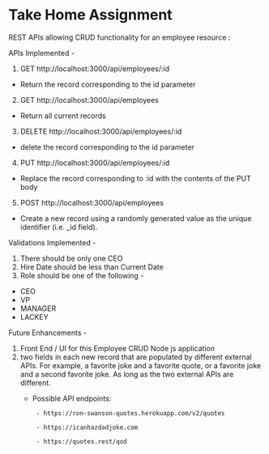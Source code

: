 # Take Home Assignment

REST APIs allowing CRUD functionality for an employee resource :

APIs Implemented -
1) GET http://localhost:3000/api/employees/:id
- Return the record corresponding to the id parameter

2) GET http://localhost:3000/api/employees
- Return all current records

3) DELETE http://localhost:3000/api/employees/:id
- delete the record corresponding to the id parameter

4) PUT http://localhost:3000/api/employees/:id
- Replace the record corresponding to :id with the contents of the PUT body

5) POST http://localhost:3000/api/employees
- Create a new record using a randomly generated value as the unique identifier (i.e. _id field).

Validations Implemented -
1) There should be only one CEO
2) Hire Date should be less than Current Date
3) Role should be one of the following -
  - CEO
  - VP
  - MANAGER
  - LACKEY

Future Enhancements -
1) Front End / UI for this Employee CRUD Node js application
2) two fields in each new record that are populated by different external APIs.  For example, a favorite joke and a favorite quote, or a favorite joke and a second favorite joke.  As long as the two external APIs are different.
    - Possible API endpoints:
    
           - https://ron-swanson-quotes.herokuapp.com/v2/quotes
           
           - https://icanhazdadjoke.com
           
           - https://quotes.rest/qod


